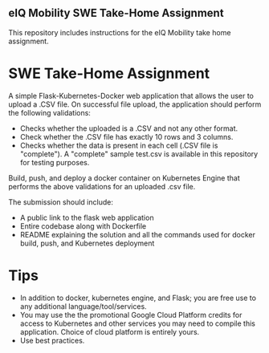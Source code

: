 ## eIQ Mobility SWE Take-Home Assignment

This repository includes instructions for the eIQ Mobility take home assignment.

# SWE Take-Home Assignment

A simple Flask-Kubernetes-Docker web application that allows the user to upload a .CSV file. On successful file upload, the application should perform the following validations:

* Checks whether the uploaded is a .CSV and not any other format.
* Check whether the .CSV file has exactly 10 rows and 3 columns.
* Checks whether the data is present in each cell (.CSV file is "complete"). A "complete" sample test.csv is available in this repository for testing purposes.

Build, push, and deploy a docker container on Kubernetes Engine that performs the above validations for an uploaded .csv file.

The submission should include:

* A public link to the flask web application
* Entire codebase along with Dockerfile
* README explaining the solution and all the commands used for docker build, push, and Kubernetes deployment

# Tips
* In addition to docker, kubernetes engine, and Flask; you are free use to any additional language/tool/services.
* You may use the the promotional Google Cloud Platform credits for access to Kubernetes and other services you may need to compile this application. Choice of cloud platform is entirely yours.
* Use best practices.
